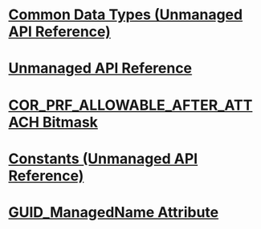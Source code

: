 # [Common Data Types (Unmanaged API Reference)](common-data-types-unmanaged-api-reference.md)
# [Unmanaged API Reference](unmanaged-api-reference.md)
# [COR_PRF_ALLOWABLE_AFTER_ATTACH Bitmask](cor-prf-allowable-after-attach-bitmask.md)
# [Constants (Unmanaged API Reference)](constants-unmanaged-api-reference.md)
# [GUID_ManagedName Attribute](guid-managedname-attribute.md)
